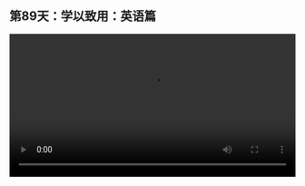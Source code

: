 ## 第89天：学以致用：英语篇

<video width="100%" controls controlslist="nodownload nofullscreen noremoteplayback" disablePictureInPicture>
  <source src="https://api.keepwork.com/ts-storage/siteFiles/17258/raw#1601453265765session89.webm" type="video/webm">
  <source src="https://api.keepwork.com/ts-storage/siteFiles/17257/raw#1601453246714session89_small.mp4" type="video/mp4" />
   
  你的浏览器不支持播放
</video>


### 字幕

Paracraft支持用中文和英文两种模式显示用户界面。
我们点击右下角的**语言**。
这里我们可以选择English 。
我们看整个用户界面就切换成英文了。
我们进入项目ID为3549的项目。
右键单击代码方块。
我们看到所有的用户界面都是英文的。
我们再切换回中文的显示界面，
但是代码的部分始终还是英文的。
学习Paracraft编程最大的一个好处就是能够让孩子们理解英文的重要性。
用计算机编程的过程可以看成是去创造很多英文词汇的一个过程。
再用这些词汇，可能是变量，函数，去完成很复杂的功能。
比如像这样的一段代码，我们运行它。
我们看，它是一个布料仿真的程序。
我们按/。
在Paracraft中，所有的指令也同样是英文的。
这些指令都是孩子们平时会用到的一些常用命令。
比如/tip命令，
孩子们可以看到英文的对这个命令的描述。
对于不认识的单词，它可以随时**右键**朗读和翻译。
同样，在代码区也是一样的，像这样。
或者直接查看更多更详细的翻译和例子。
只有让孩子明白了学习英文的用处，孩子们才会更积极自主地学习英语。

### 动手练习